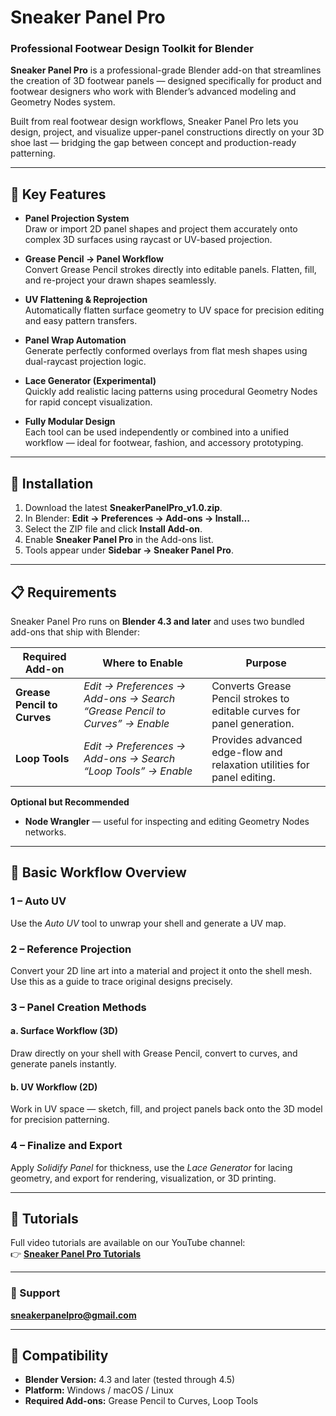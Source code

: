 # Sneaker Panel Pro  
### Professional Footwear Design Toolkit for Blender

**Sneaker Panel Pro** is a professional-grade Blender add-on that streamlines the creation of 3D footwear panels — designed specifically for product and footwear designers who work with Blender’s advanced modeling and Geometry Nodes system.

Built from real footwear design workflows, Sneaker Panel Pro lets you design, project, and visualize upper-panel constructions directly on your 3D shoe last — bridging the gap between concept and production-ready patterning.

---

## 🚀 Key Features

- **Panel Projection System**  
  Draw or import 2D panel shapes and project them accurately onto complex 3D surfaces using raycast or UV-based projection.

- **Grease Pencil → Panel Workflow**  
  Convert Grease Pencil strokes directly into editable panels. Flatten, fill, and re-project your drawn shapes seamlessly.

- **UV Flattening & Reprojection**  
  Automatically flatten surface geometry to UV space for precision editing and easy pattern transfers.

- **Panel Wrap Automation**  
  Generate perfectly conformed overlays from flat mesh shapes using dual-raycast projection logic.

- **Lace Generator (Experimental)**  
  Quickly add realistic lacing patterns using procedural Geometry Nodes for rapid concept visualization.

- **Fully Modular Design**  
  Each tool can be used independently or combined into a unified workflow — ideal for footwear, fashion, and accessory prototyping.

---

## 🧩 Installation

1. Download the latest **SneakerPanelPro_v1.0.zip**.  
2. In Blender: **Edit → Preferences → Add-ons → Install…**  
3. Select the ZIP file and click **Install Add-on**.  
4. Enable **Sneaker Panel Pro** in the Add-ons list.  
5. Tools appear under **Sidebar → Sneaker Panel Pro**.

---

## 📋 Requirements

Sneaker Panel Pro runs on **Blender 4.3 and later** and uses two bundled add-ons that ship with Blender:

| Required Add-on | Where to Enable | Purpose |
|-----------------|----------------|----------|
| **Grease Pencil to Curves** | *Edit → Preferences → Add-ons → Search “Grease Pencil to Curves” → Enable* | Converts Grease Pencil strokes to editable curves for panel generation. |
| **Loop Tools** | *Edit → Preferences → Add-ons → Search “Loop Tools” → Enable* | Provides advanced edge-flow and relaxation utilities for panel editing. |

**Optional but Recommended**
- **Node Wrangler** — useful for inspecting and editing Geometry Nodes networks.

---

## 🧠 Basic Workflow Overview

### **1 – Auto UV**
Use the *Auto UV* tool to unwrap your shell and generate a UV map.

### **2 – Reference Projection**
Convert your 2D line art into a material and project it onto the shell mesh.  
Use this as a guide to trace original designs precisely.

### **3 – Panel Creation Methods**

#### a. Surface Workflow (3D)  
Draw directly on your shell with Grease Pencil, convert to curves, and generate panels instantly.

#### b. UV Workflow (2D)  
Work in UV space — sketch, fill, and project panels back onto the 3D model for precision patterning.

### **4 – Finalize and Export**
Apply *Solidify Panel* for thickness, use the *Lace Generator* for lacing geometry, and export for rendering, visualization, or 3D printing.

---

## 🎥 Tutorials
Full video tutorials are available on our YouTube channel:  
👉 [**Sneaker Panel Pro Tutorials**](https://www.youtube.com/@SneakerPanelPro)

---

### 📧 Support  
**sneakerpanelpro@gmail.com**

---

## 🔧 Compatibility
- **Blender Version:** 4.3 and later (tested through 4.5)  
- **Platform:** Windows / macOS / Linux  
- **Required Add-ons:** Grease Pencil to Curves, Loop Tools